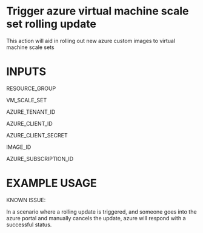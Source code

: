 # Trigger azure virtual machine scale set rolling update 

This action will aid in rolling out new azure custom images to virtual machine scale sets

# INPUTS 

RESOURCE_GROUP

VM_SCALE_SET

AZURE_TENANT_ID

AZURE_CLIENT_ID

AZURE_CLIENT_SECRET

IMAGE_ID

AZURE_SUBSCRIPTION_ID

# EXAMPLE USAGE 




KNOWN ISSUE:

In a scenario where a rolling update is triggered, and someone goes into the azure portal and manually cancels the update, azure will respond with a successful status. 

